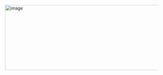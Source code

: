 <img width="815" height="215" alt="image" src="https://github.com/user-attachments/assets/281dc736-5850-4c45-b792-ebbf3248b408" />
